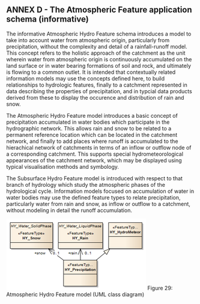 ## ANNEX D - The Atmospheric Feature application schema (informative)

The informative Atmospheric Hydro Feature schema introduces a model to take into account water from atmospheric origin, particularly from precipitation, without the complexity and detail of a rainfall-runoff model. This concept refers to the holistic approach of the catchment as the unit wherein water from atmospheric origin is continuously accumulated on the land surface or in water bearing formations of soil and rock, and ultimately is flowing to a common outlet. It is intended that contextually related information models may use the concepts defined here, to build relationships to hydrologic features, finally to a catchment represented in data describing the properties of precipitation, and in typcial data products derived from these to display the occurence and distribution of rain and snow. 

The Atmospheric Hydro Feature model introduces a basic concept of precipitation accumulated in water bodies which participate in the hydrographic network. This allows rain and snow to be related to a permanent reference location which can be located in the catchment network, and finally to add places where runoff is accumulated to the hierachical network of catchments in terms of an inflow or outflow node of a corresponding catchment. This supports special hydrometeorological appearances of the catchment network, which may be displayed using typical visualisation methods and symbology. 

The Subsurface Hydro Feature model is introduced with respect to that branch of hydrology which study the atmospheric phases of the hydrological cycle. Information models focused on accumulation of water in water bodies may use the defined feature types to relate precipitation, particularly water from rain and snow, as inflow or outflow to a catchment, without modeling in detail the runoff accumulation.  

![Figure 29: Atmospheric Hydro Feature model (UML class diagram)](figs/fig29.png) 
Figure 29: Atmospheric Hydro Feature model (UML class diagram) 
